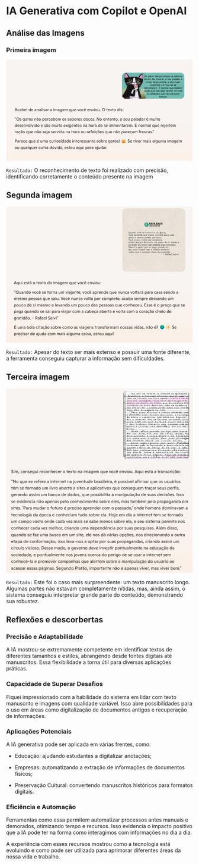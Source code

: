 # IA Generativa com Copilot e OpenAI

## Análise das Imagens

### Primeira imagem

![](./prints/imagem-gato-resultado.png)

`Resultado:`
O reconhecimento de texto foi realizado com precisão, identificando corretamente o conteúdo presente na imagem

## Segunda imagem

![](./prints/imagem-viagem-resultado.png)

`Resultado:`
Apesar do texto ser mais extenso e possuir uma fonte diferente, a ferramenta conseguiu capturar a informação sem dificuldades.

## Terceira imagem

![](./prints/imagem-carta-resultado.png)

`Resultado:`
Este foi o caso mais surpreendente: um texto manuscrito longo. Algumas partes não estavam completamente nítidas, mas, ainda assim, o sistema conseguiu interpretar grande parte do conteúdo, demonstrando sua robustez.

## Reflexões e descorbertas

### Precisão e Adaptabilidade

A IA mostrou-se extremamente competente em identificar textos de diferentes tamanhos e estilos, abrangendo desde fontes digitais até manuscritos. Essa flexibilidade a torna útil para diversas aplicações práticas.

### Capacidade de Superar Desafios

Fiquei impressionado com a habilidade do sistema em lidar com texto manuscrito e imagens com qualidade variável. Isso abre possibilidades para o uso em áreas como digitalização de documentos antigos e recuperação de informações.

### Aplicações Potenciais

A IA generativa pode ser aplicada em várias frentes, como:

- Educação: ajudando estudantes a digitalizar anotações;

- Empresas: automatizando a extração de informações de documentos físicos;

- Preservação Cultural: convertendo manuscritos históricos para formatos digitais.

### Eficiência e Automação

Ferramentas como essa permitem automatizar processos antes manuais e demorados, otimizando tempo e recursos. Isso evidencia o impacto positivo que a IA pode ter na forma como interagimos com informações no dia a dia.

A experiência com esses recursos mostrou como a tecnologia está evoluindo e como pode ser utilizada para aprimorar diferentes áreas da nossa vida e trabalho.

